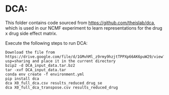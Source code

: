 DCA:
===
This folder contains code sourced from https://github.com/theislab/dca, which is used in our NCMF experiment to learn representations for the drug x drug side effect matrix.

Execute the following steps to run DCA:
```
Download the file from https://drive.google.com/file/d/1GMvhMl_z9rmy9hzjtTPPXp66AK6puW29/view?usp=sharing and place it in the current directory
bzip2 -d DCA_input_data.tar.bz2
tar -xvf DCA_input_data.tar
conda env create -f environment.yml
pip install dca
dca X0_full_dca.csv results_reduced_drug_se
dca X0_full_dca_transpose.csv results_reduced_drug
```
